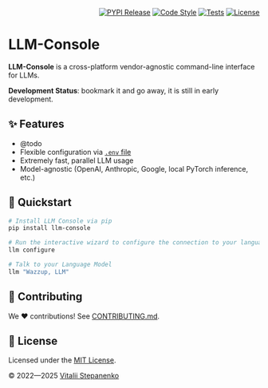 <p align="right">
<a href="https://pypi.org/project/llm-console/" target="_blank"><img src="https://badge.fury.io/py/llm-console.svg" alt="PYPI Release"></a>
<a href="https://github.com/Nayjest/LLM-Console/actions/workflows/code-style.yml" target="_blank"><img src="https://github.com/Nayjest/LLM-Console/actions/workflows/code-style.yml/badge.svg" alt="Code Style"></a>
<a href="https://github.com/Nayjest/LLM-Console/actions/workflows/tests.yml" target="_blank"><img src="https://github.com/Nayjest/LLM-Console/actions/workflows/tests.yml/badge.svg" alt="Tests"></a>
<a href="https://github.com/Nayjest/LLM-Console/blob/main/LICENSE" target="_blank"><img src="https://img.shields.io/static/v1?label=license&message=MIT&color=d08aff" alt="License"></a>
</p>

# LLM-Console

**LLM-Console** is a cross-platform vendor-agnostic command-line interface for LLMs.

**Development Status**: bookmark it and go away, it is still in early development.

## ✨ Features

- @todo
- Flexible configuration via [`.env` file](https://github.com/Nayjest/LLM-Console/blob/main/.env.example)
- Extremely fast, parallel LLM usage
- Model-agnostic (OpenAI, Anthropic, Google, local PyTorch inference, etc.)


## 🚀 Quickstart
```bash
# Install LLM Console via pip
pip install llm-console

# Run the interactive wizard to configure the connection to your language model.
llm configure

# Talk to your Language Model
llm "Wazzup, LLM"
```

## 🤝 Contributing

We ❤️ contributions! See [CONTRIBUTING.md](CONTRIBUTING.md).

## 📝 License

Licensed under the [MIT License](LICENSE).

© 2022&mdash;2025 [Vitalii Stepanenko](mailto:mail@vitaliy.in)
